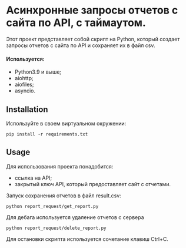 # Асинхронные запросы отчетов с сайта по API, с таймаутом.
Этот проект представляет собой скрипт на Python, который создает запросы отчетов с сайта по API и сохраняет их в файл csv.
#### Используется:
- Python3.9 и выше;
- aiohttp;
- aiofiles;
- asyncio.
## Installation
Используйте в своем виртуальном окружении:
```
pip install -r requirements.txt
```
## Usage
Для использования проекта понадобится:
- ссылка на API;
- закрытый ключ API, который предоставляет сайт с отчетами.

Запуск сохранения отчетов в файл result.csv:
```
python report_request/get_report.py
```
Для дебага используется удаление отчетов с сервера
```
python report_request/delete_report.py
```
Для остановки скрипта используется сочетание клавиш Ctrl+C.
